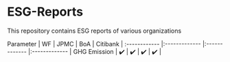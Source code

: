 # ESG-Reports

This repository contains ESG reports of various organizations


Parameter | WF | JPMC | BoA | Citibank |
:------------ |:------------- |:------------- |:------------- | 
GHG Emission | :heavy_check_mark: | :heavy_check_mark:  | :heavy_check_mark: | :heavy_check_mark: |
